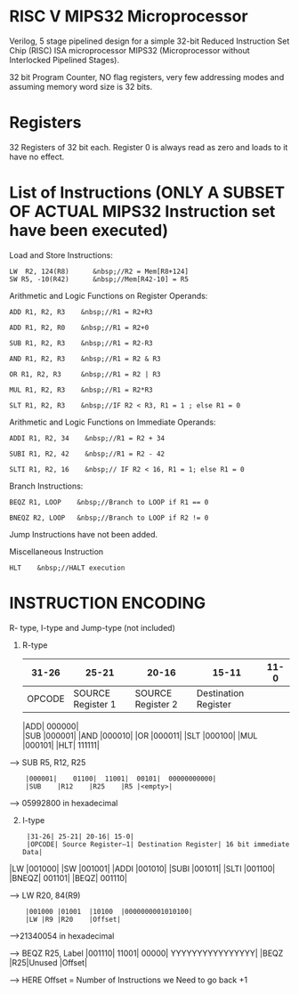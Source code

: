 # RISC V MIPS32 Microprocessor

Verilog, 5 stage pipelined design for a simple 32-bit Reduced Instruction Set Chip (RISC) ISA microprocessor MIPS32 (Microprocessor without Interlocked Pipelined Stages). 

32 bit Program Counter, NO flag registers, very few addressing modes and assuming memory word size is 32 bits.


# Registers

32 Registers of 32 bit each. Register 0 is always read as zero and loads to it have no effect.

# List of Instructions (ONLY A SUBSET OF ACTUAL MIPS32 Instruction set have been executed)

Load and Store Instructions:

	LW  R2, 124(R8)      &nbsp;//R2 = Mem[R8+124]
	SW R5, -10(R42)      &nbsp;//Mem[R42-10] = R5


Arithmetic and Logic Functions on Register Operands: 

	ADD R1, R2, R3    &nbsp;//R1 = R2+R3

	ADD R1, R2, R0    &nbsp;//R1 = R2+0

	SUB R1, R2, R3    &nbsp;//R1 = R2-R3

	AND R1, R2, R3    &nbsp;//R1 = R2 & R3

	OR R1, R2, R3     &nbsp;//R1 = R2 | R3

	MUL R1, R2, R3    &nbsp;//R1 = R2*R3

	SLT R1, R2, R3    &nbsp;//IF R2 < R3, R1 = 1 ; else R1 = 0

	
Arithmetic and Logic Functions on Immediate Operands: 

	ADDI R1, R2, 34    &nbsp;//R1 = R2 + 34

	SUBI R1, R2, 42    &nbsp;//R1 = R2 - 42

	SLTI R1, R2, 16    &nbsp;// IF R2 < 16, R1 = 1; else R1 = 0


Branch Instructions:

	BEQZ R1, LOOP    &nbsp;//Branch to LOOP if R1 == 0

	BNEQZ R2, LOOP   &nbsp;//Branch to LOOP if R2 != 0

Jump Instructions have not been added.

Miscellaneous Instruction
	
	HLT    &nbsp;//HALT execution


# INSTRUCTION ENCODING


R- type, I-type and Jump-type (not included)


1. R-type
		
	|31-26 | 25-21 |20-16 |	15-11 |	11-0|
	| --- | --- | --- | --- | --- |
	|OPCODE| SOURCE Register 1| SOURCE Register 2| Destination Register | <empty>|                         
	
	                                                                                   
	|ADD|	000000|  
	|SUB	|000001|
	|AND	|000010| 
	|OR	|000011|
	|SLT	|000100|
	|MUL	|000101|
	|HLT|	111111|
  
--> SUB R5, R12, R25
		
		|000001|	01100|	11001|	00101|	00000000000|
		|SUB	|R12	|R25	|R5	|<empty>|
		
--> 05992800 in hexadecimal
		
	
2. I-type
	
		|31-26|	25-21| 20-16| 15-0|
		|OPCODE| Source Register–1| Destination Register| 16 bit immediate Data|
		
|LW	|001000|
|SW	|001001|
|ADDI	|001010|
|SUBI	|001011|
|SLTI	|001100|
|BNEQZ|	001101|
|BEQZ|	001110|

--> LW R20, 84(R9)
	
		|001000	|01001	|10100	|0000000001010100|
		|LW	|R9	|R20	|Offset|
		
-->21340054 in hexadecimal
		
--> BEQZ R25, Label
		|001110|	11001|	00000|	YYYYYYYYYYYYYYYY|
		|BEQZ	|R25|Unused	|Offset|
		
--> HERE Offset = Number of Instructions we Need to go back +1
		

